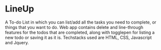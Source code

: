 # LineUp
A To-do List in which you can list/add all the tasks you need to complete, or things that you want to do. Web app contains delete and line-through features for the todos that are completed, along with togglepen for listing a new todo or saving it as it is. Techstacks used are HTML, CSS, Javascript and Jquery.  
